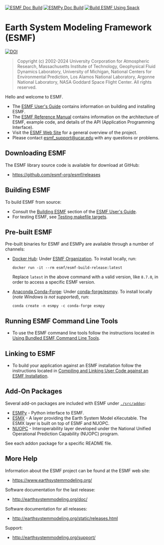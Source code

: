 [![ESMF Doc Build](https://github.com/esmf-org/esmf/actions/workflows/build-esmf-docs.yml/badge.svg)](https://github.com/esmf-org/esmf/actions/workflows/build-esmf-docs.yml)
[![ESMPy Doc Build](https://github.com/esmf-org/esmf/actions/workflows/build-esmpy-docs.yml/badge.svg)](https://github.com/esmf-org/esmf/actions/workflows/build-esmpy-docs.yml)
[![Build ESMF Using Spack](https://github.com/esmf-org/esmf/actions/workflows/test-build-spack.yml/badge.svg)](https://github.com/esmf-org/esmf/actions/workflows/test-build-spack.yml)

# Earth System Modeling Framework (ESMF)

[![DOI](https://zenodo.org/badge/DOI/10.5281/zenodo.11205526.svg)](https://doi.org/10.5281/zenodo.11205526)

>Copyright (c) 2002-2024 University Corporation for Atmospheric Research, Massachusetts Institute of Technology, Geophysical Fluid Dynamics Laboratory, University of Michigan, National Centers for Environmental Prediction, Los Alamos National Laboratory, Argonne National Laboratory, NASA Goddard Space Flight Center. All rights reserved.

Hello and welcome to ESMF.

 * The [ESMF User's Guide](http://earthsystemmodeling.org/docs/nightly/develop/ESMF_usrdoc/) contains information on building and installing ESMF.
 * The [ESMF Reference Manual](http://earthsystemmodeling.org/docs/nightly/develop/ESMF_refdoc/) contains information on the architecture of ESMF,
   example code, and details of the API (Application Programming Interface).
 * Visit the [ESMF Web Site](http://earthsystemmodeling.org) for a general overview of the project.
 * Please contact <esmf_support@ucar.edu> with any questions or problems.

## Downloading ESMF

The ESMF library source code is available for download at GitHub:
 * https://github.com/esmf-org/esmf/releases

## Building ESMF

To build ESMF from source:
 * Consult the [Building ESMF](http://earthsystemmodeling.org/docs/nightly/develop/ESMF_usrdoc/node10.html) section of the [ESMF User's Guide](http://earthsystemmodeling.org/docs/nightly/develop/ESMF_usrdoc/).
 * For testing ESMF, see [Testing makefile targets](http://earthsystemmodeling.org/docs/nightly/develop/ESMF_usrdoc/node11.html).
 
## Pre-built ESMF
 
Pre-built binaries for ESMF and ESMPy are available through a number of channels:
 * [Docker Hub](https://hub.docker.com/): Under [ESMF Organization](https://hub.docker.com/u/esmf). To install locally, run:
   ```
   docker run -it --rm esmf/esmf-build-release:latest
   ```
   Replace `latest` in the above command with a valid version, like `8.7.0`, in order to access a specific ESMF version.
   
 * [Anaconda Conda-Forge](https://anaconda.org/conda-forge/): Under [conda-forge/esmpy](https://anaconda.org/conda-forge/esmpy). To install locally (_note Windows is not supported_), run:
   ```
   conda create -n esmpy -c conda-forge esmpy
   ```

## Running ESMF Command Line Tools

 * To use the ESMF command line tools follow the instructions located in [Using Bundled ESMF Command Line Tools](https://earthsystemmodeling.org/docs/nightly/develop/ESMF_usrdoc/node9.html).

## Linking to ESMF

 * To build your application against an ESMF installation follow the instructions located in [Compiling and Linking User Code against an ESMF Installation](http://earthsystemmodeling.org/docs/nightly/develop/ESMF_usrdoc/node7.html).

## Add-On Packages

Several add-on packages are included with ESMF under [`./src/addon`](https://github.com/esmf-org/esmf/tree/master/src/addon):  
 * [ESMPy](src/addon/esmpy) - Python interface to ESMF.
 * [ESMX](src/addon/ESMX) - A layer providing the Earth System Model eXecutable.
   The ESMX layer is built on top of ESMF and NUOPC.
 * [NUOPC](src/addon/NUOPC) - Interoperability layer developed under the National Unified Operational Prediction Capability (NUOPC) program.

See each addon package for a specific README file.

## More Help

Information about the ESMF project can be found at the ESMF web site:
 * https://www.earthsystemmodeling.org/

Software documentation for the last release:
 * http://earthsystemmodeling.org/doc/

Software documentation for all releases:
 * http://earthsystemmodeling.org/static/releases.html
 
 Support:
 * http://earthsystemmodeling.org/support/
